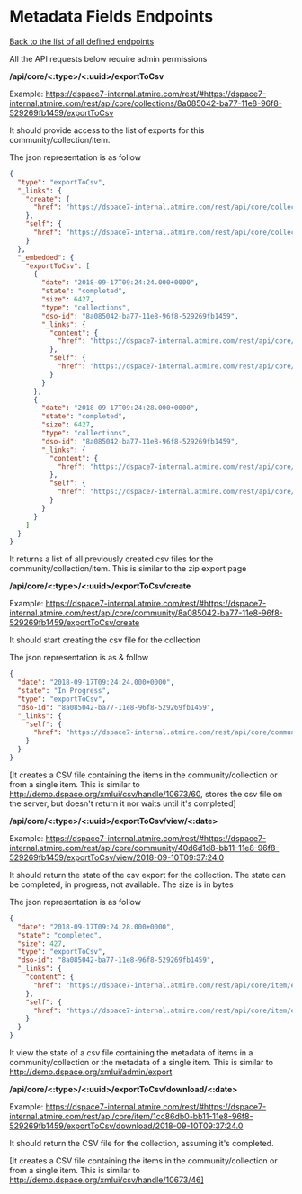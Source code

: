 # Metadata Fields Endpoints
[Back to the list of all defined endpoints](endpoints.md)

All the API requests below require admin permissions

**/api/core/<:type>/<:uuid>/exportToCsv**

Example: <https://dspace7-internal.atmire.com/rest/#https://dspace7-internal.atmire.com/rest/api/core/collections/8a085042-ba77-11e8-96f8-529269fb1459/exportToCsv>

It should provide access to the list of exports for this community/collection/item.

The json representation is as follow
```json
{
  "type": "exportToCsv",
  "_links": {
    "create": {
      "href": "https://dspace7-internal.atmire.com/rest/api/core/collection/exportToCsv/collections/8a085042-ba77-11e8-96f8-529269fb1459/exportToCsv/create"
    },
    "self": {
      "href": "https://dspace7-internal.atmire.com/rest/api/core/collections/8a085042-ba77-11e8-96f8-529269fb1459/exportToCsv"
    }
  },
  "_embedded": {
    "exportToCsv": [
      {
        "date": "2018-09-17T09:24:24.000+0000",
        "state": "completed",
        "size": 6427,
        "type": "collections",
        "dso-id": "8a085042-ba77-11e8-96f8-529269fb1459",
        "_links": {
          "content": {
            "href": "https://dspace7-internal.atmire.com/rest/api/core/collections/8a085042-ba77-11e8-96f8-529269fb1459/exportToCsv/download/2018-09-17T09:24:24.0"
          },
          "self": {
            "href": "https://dspace7-internal.atmire.com/rest/api/core/collections/8a085042-ba77-11e8-96f8-529269fb1459/exportToCsv/view/2018-09-17T09:24:24.0"
          }
        }
      },
      {
        "date": "2018-09-17T09:24:28.000+0000",
        "state": "completed",
        "size": 6427,
        "type": "collections",
        "dso-id": "8a085042-ba77-11e8-96f8-529269fb1459",
        "_links": {
          "content": {
            "href": "https://dspace7-internal.atmire.com/rest/api/core/collections/8a085042-ba77-11e8-96f8-529269fb1459/exportToCsv/download/2018-09-17T09:24:28.0"
          },
          "self": {
            "href": "https://dspace7-internal.atmire.com/rest/api/core/collections/8a085042-ba77-11e8-96f8-529269fb1459/exportToCsv/view/2018-09-17T09:24:28.0"
          }
        }
      }
    ]
  }
}
```

It returns a list of all previously created csv files for the community/collection/item. This is similar to the zip export page

**/api/core/<:type>/<:uuid>/exportToCsv/create**

Example: <https://dspace7-internal.atmire.com/rest/#https://dspace7-internal.atmire.com/rest/api/core/community/8a085042-ba77-11e8-96f8-529269fb1459/exportToCsv/create>

It should start creating the csv file for the collection

The json representation is as & follow
```json
{
  "date": "2018-09-17T09:24:24.000+0000",
  "state": "In Progress",
  "type": "exportToCsv",
  "dso-id": "8a085042-ba77-11e8-96f8-529269fb1459",
  "_links": {
    "self": {
      "href": "https://dspace7-internal.atmire.com/rest/api/core/community/exportToCsv/40d6d1d8-bb11-11e8-96f8-529269fb1459/exportToCsv/view/2018-09-17T09:24:24.0"
    }
  }
}
```

[It creates a CSV file containing the items in the community/collection or from a single item. This is similar to http://demo.dspace.org/xmlui/csv/handle/10673/60, stores the csv file on the server, but doesn't return it nor waits until it's completed]

**/api/core/<:type>/<:uuid>/exportToCsv/view/<:date>**

Example: <https://dspace7-internal.atmire.com/rest/#https://dspace7-internal.atmire.com/rest/api/core/community/40d6d1d8-bb11-11e8-96f8-529269fb1459/exportToCsv/view/2018-09-10T09:37:24.0>

It should return the state of the csv export for the collection.
The state can be completed, in progress, not available.
The size is in bytes

The json representation is as follow
```json
{
  "date": "2018-09-17T09:24:28.000+0000",
  "state": "completed",
  "size": 427,
  "type": "exportToCsv",
  "dso-id": "8a085042-ba77-11e8-96f8-529269fb1459",
  "_links": {
    "content": {
      "href": "https://dspace7-internal.atmire.com/rest/api/core/item/exportToCsv/1cc86db0-bb11-11e8-96f8-529269fb1459/exportToCsv/download/2018-09-17T09:24:28.0"
    },
    "self": {
      "href": "https://dspace7-internal.atmire.com/rest/api/core/item/exportToCsv/1cc86db0-bb11-11e8-96f8-529269fb1459/exportToCsv/view/2018-09-17T09:24:28.0"
    }
  }
}
```

It view the state of a csv file containing the metadata of items in a community/collection or the metadata of a single item. This is similar to http://demo.dspace.org/xmlui/admin/export

**/api/core/<:type>/<:uuid>/exportToCsv/download/<:date>**

Example: <https://dspace7-internal.atmire.com/rest/#https://dspace7-internal.atmire.com/rest/api/core/item/1cc86db0-bb11-11e8-96f8-529269fb1459/exportToCsv/download/2018-09-10T09:37:24.0>

It should return the CSV file for the collection, assuming it's completed.

[It creates a CSV file containing the items in the community/collection or from a single item. This is similar to http://demo.dspace.org/xmlui/csv/handle/10673/46]